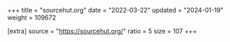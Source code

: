 +++
title = "sourcehut.org"
date = "2022-03-22"
updated = "2024-01-19"
weight = 109672

[extra]
source = "https://sourcehut.org/"
ratio = 5
size = 107
+++
